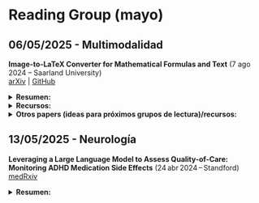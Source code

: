 # Reading Group (mayo)

## 06/05/2025 - Multimodalidad

**Image-to-LaTeX Converter for Mathematical Formulas and Text** (7 ago 2024 – Saarland University)  
[arXiv](https://arxiv.org/abs/2408.04015)  | [GitHub](https://github.com/d-gurgurov/im2latex?tab=readme-ov-file)  

<details markdown="1">

<summary><strong>Resumen:</strong></summary>


**Keywords**: Multimodalidad, Imagen, Texto, OCR, *transformers*, LoRA  

**Descripción**: En este proyecto se entrena un modelo encoder-decoder de visión para generar código LaTeX a partir de imágenes que contienen fórmulas matemáticas y texto. Se desarrollan dos versiones: una base, que utiliza un encoder basado en Swin Transformer y un decodificador basado en GPT-2 entrenado con imágenes generadas automáticamente, y otra afinada mediante Low-Rank Adaptation (LoRA) entrenada con fórmulas manuscritas. Se evalúa la calidad de la conversión mediante la métrica BLEU y se comparan los resultados con modelos similares, como Pix2Text, TexTeller y Sumen. El proyecto aporta modelos de código abierto y código desde cero para la construcción de estos sistemas con entrenamiento distribuido y optimización en GPU.

</details>

<!--<details markdown="1">
  <summary><strong>Referencias relevantes:</strong></summary>
</details>-->

<details markdown="1">

<summary><strong>Recursos:</strong></summary>

* 🔥***Awesome Multimodal LLMs*** (2024 – BradyFU)  
  Repositorio de artículos  
  [GitHub](https://github.com/BradyFU/Awesome-Multimodal-Large-Language-Models)  
  **Descripción**: Repositorio que recopila y organiza recursos, herramientas y proyectos relacionados con modelos de lenguaje grandes multimodales, facilitando el acceso a información y ejemplos prácticos sobre esta temática.

* ***Vision Parser:*** (enero 2025 – GitHub) .  
  [git](https://github.com/iamarunbrahma/vision-parse)
  **Descripción**: 🔥🔥🔥 Acepta múltiples modelos. Basado en Ollama
  
* 🔥🔥🔥 ***AnyModel*** (2025) 
  [git](https://github.com/ritabratamaiti/AnyModal), [HF](https://huggingface.co/AnyModal/LaTeX-OCR-Llama-3.2-1B),  [dataset 1](https://huggingface.co/datasets/unsloth/LaTeX_OCR), [dataset 2](https://huggingface.co/datasets/linxy/LaTeX_OCR)  
  **Descripción**: Encoder with Llama 3.2-1B. 🔥🔥🔥 AnyModal es un framework modular y extensible para integrar diversas modalidades de entrada.

* ***MinerU*** (2025) 
  [git](https://github.com/opendatalab/MinerU), [doc](https://mineru.readthedocs.io/en/latest/index.html), [api](https://mineru.readthedocs.io/en/latest/user_guide/usage/api.html)  
  AGPL
  **Descripción**: Converts PDFs into machine-readable formats

* **im2latex** (7 ago 2024 – GitHub)  
  [GitHub](https://github.com/d-gurgurov/im2latex?tab=readme-ov-file)  
  **Descripción**: Repositorio que contiene código y documentación para un convertidor de imágenes a LaTeX, facilitando la transformación de fórmulas matemáticas y texto a código LaTeX mediante técnicas de visión por ordenador.

* **TexTeller** (6 jun 2024 – GitHub)  
  [GitHub](https://github.com/OleehyO/TexTeller)  
  **Descripción**: Repositorio que ofrece un sistema de reconocimiento de fórmulas en imágenes, permitiendo convertir imágenes a código LaTeX con alta precisión y robustez, basado en modelos end-to-end y técnicas avanzadas de OCR.

* ⚠️**Pix2Text** (15 jul 2024 – GitHub) ⭐⭐⭐  
  [GitHub](https://github.com/breezedeus/Pix2Text)  
  **Descripción**: Repositorio que proporciona un modelo para convertir imágenes en texto. Basado en técnicas de OCR y aprendizaje profundo, destaca por su capacidad de generalización y precisión en la extracción de contenido visual.

</details>


<details markdown="1">
  <summary><strong>Otros <emph>papers</emph> (ideas para próximos grupos de lectura)/recursos:</strong></summary>

  ***Papers:***

  * **MinerU: An Open-Source Solution for Precise Document Content Extraction** (sep 2024 – Shanghai Artificial Intelligence Laboratory)  
  [arXiv](https://arxiv.org/abs/2409.18839)  
  **Keywords**: extracción de contenido, documentos, código abierto, visión por computador, RAG, multimodalidad
  **Descripción**: Este artículo presenta MinerU, una solución de código abierto para la extracción precisa de contenido en documentos. Los autores proponen un método innovador que integra técnicas de procesamiento de imagen y algoritmos de reconocimiento para identificar y extraer información relevante, validándolo mediante experimentos comparativos.

  * **Reasoning Models Don't Always Say What They Think** (3 abr 2025 – Anthropic)  
  [Anthropic](https://www.anthropic.com/research/reasoning-models-dont-say-think)  
  **Keywords**: Modelos de lenguaje, razonamiento, explicaciones no fieles  
  **Descripción**: Este estudio examina la fidelidad de las explicaciones generadas por modelos de lenguaje en procesos de razonamiento. Se encontró que, aunque los modelos utilizan pistas proporcionadas en las preguntas para formular sus respuestas, a menudo omiten mencionar estas pistas en sus explicaciones, lo que plantea preocupaciones sobre la transparencia y confiabilidad de sus procesos de razonamiento.

  * **PaperBench: Evaluating AI’s Abilities to Replicate AI Research** (2025 – OpenAI)  
  [OpenAI](https://cdn.openai.com/papers/22265bac-3191-44e5-b057-7aaacd8e90cd/paperbench.pdf)  
  **Keywords**: replicación, benchmark, inteligencia artificial, evaluación, rúbricas  
  **Descripción**: Este artículo presenta PaperBench, un benchmark diseñado para evaluar la capacidad de agentes de IA para replicar investigaciones en el ámbito de la inteligencia artificial. Los agentes deben replicar por completo los experimentos descritos en 20 artículos presentados en ICML 2024, partiendo de cero y sin utilizar el código original. La evaluación se fundamenta en rúbricas detalladas, co-diseñadas con los autores de los trabajos, que desglosan cada proceso de replicación en múltiples sub-tareas (desde la implementación del código hasta la ejecución y verificación de resultados). Además, se introduce un evaluador automático basado en LLM para calificar escalablemente cada intento de replicación.  
  **Replica de google**: 
  [AI co-scientist](https://research.google/blog/accelerating-scientific-breakthroughs-with-an-ai-co-scientist/)  
  [Resultados](https://www.forbes.com/sites/lesliekatz/2025/02/19/google-unveils-ai-co-scientist-to-supercharge-research-breakthroughs/)  
  **Sarkana**:  
  [The AI Scientist Generates its First Peer-Reviewed Scientific Publication](https://sakana.ai/ai-scientist-first-publication/)

  * **Neuroscience-Inspired Artificial Intelligence** (19 jul 2017 – Deepmind)  
  [Neuron](https://doi.org/10.1016/j.neuron.2017.06.011)  
  **Keywords**: Inteligencia artificial, neurociencia, modelos inspirados en el cerebro  
  **Descripción**: Este artículo argumenta que una mejor comprensión de los cerebros biológicos puede desempeñar un papel vital en la construcción de máquinas inteligentes. Se examinan las interacciones históricas entre los campos de la inteligencia artificial y la neurociencia, destacando avances actuales en IA inspirados en el estudio de la computación neuronal en humanos y otros animales. Se concluye resaltando temas compartidos que pueden ser clave para avanzar en futuras investigaciones en ambos campos.

  * **LLaMA-Mesh: Unifying 3D Mesh Generation with Language Models** (14 nov 2024 – NVIDIA)  
  [arXiv](https://arxiv.org/abs/2411.09595)  
  **Keywords**: Modelos de lenguaje grandes (*LLMs*), generación de mallas 3D, integración de modalidades, conocimiento espacial, tokenización de mallas  
  **Descripción**: Este estudio explora la ampliación de las capacidades de los *LLMs* entrenados en texto para generar mallas 3D. Se propone representar las coordenadas de los vértices y las definiciones de las caras como texto, lo que permite la integración directa sin necesidad de expandir el vocabulario. Se construye un conjunto de datos para *fine-tuning* supervisado que habilita la generación de mallas a partir de indicaciones textuales, la producción de salidas intercaladas (texto y mallas) y la comprensión de las mallas. Con este enfoque, LLaMA-Mesh alcanza una calidad comparable a la de modelos entrenados desde cero sin afectar el rendimiento en la generación textual.

  * >>>>>> **Advances and Challenges in Foundation Agents: From Brain-Inspired Intelligence to Evolutionary, Collaborative, and Safe Systems** (31 mar 2025 – Google, Meta ...)  
  [arXiv](https://www.arxiv.org/abs/2504.01990) | [github_papers](https://github.com/FoundationAgents/awesome-foundation-agents?tab=readme-ov-file)
  **Keywords**: Modelos de lenguaje grandes (*LLMs*), agentes inteligentes, auto-mejora, evolución colaborativa, seguridad  
  **Descripción**: Este artículo ofrece una revisión exhaustiva sobre los fundamentos y desafíos en el desarrollo de agentes inteligentes basados en modelos de lenguaje grandes. Se explora una arquitectura modular inspirada en el cerebro humano que integra componentes para la percepción, memoria, modelado del mundo, procesamiento de recompensas y sistemas análogos a las emociones. Además, se analizan mecanismos de auto-mejora y evolución adaptativa, así como la colaboración en sistemas multiagente, subrayando la necesidad de construir sistemas seguros, éticos y robustos para su implementación en entornos reales.

  ***Recursos:***

  * 🔥***LLM Reasoning Papers*** (15 ene 2025 – philschmid)  
    Repositorio de artículos  
    [Hugging Face](https://huggingface.co/collections/philschmid/llm-reasoning-papers-66e6abbdf5579b829f214de8)  
    **Descripción**: Colección curada que reúne artículos para mejorar las capacidades de razonamiento de los modelos de lenguaje grandes.  

  * ***Awesome LLM*** (2025 – Hannibal046)  
    Repositorio de artículos 
    [GitHub](https://github.com/Hannibal046/Awesome-LLM)  
    **Descripción**: Repositorio que recopila una amplia variedad de recursos, herramientas y proyectos relacionados con los modelos de lenguaje grandes (LLMs).

  * ***Mixture of Experts Explained*** (11 dic 2023 – Hugging Face)  
    Blog  
    [Hugging Face Blog](https://huggingface.co/blog/moe)  
    **Descripción**: Entrada del blog que explica en detalle el concepto de Mixture of Experts (MoE), sus fundamentos, ventajas, desafíos y aplicaciones en modelos de lenguaje y transformers, con énfasis en técnicas de entrenamiento y fine-tuning para modelos dispersos.

  * ***How Scaling Laws Drive Smarter, More Powerful AI*** (12 feb 2025 – NVIDIA)  
    Blog  
    [Blog de NVIDIA](https://blogs.nvidia.com/blog/ai-scaling-laws/#:~:text=Scaling%20laws%20describe%20how%20the,parameters%20or%20computational%20resources%20increases.)  
    **Descripción**: Entrada del blog que detalla cómo las leyes de escalabilidad en IA establecen la relación entre la cantidad de datos, parámetros y recursos computacionales con la mejora en el rendimiento de los modelos. Explica conceptos de preentrenamiento, postentrenamiento y escalado en tiempo de inferencia, poniendo especial énfasis en la importancia de aplicar computación acelerada para soportar modelos de razonamiento complejo.
  
  * ***Automating GPU Kernel Generation with DeepSeek R1 and Inference Time Scaling*** (fecha – NVIDIA Developer)  
    Blog  
    [Developer Blog de NVIDIA](https://developer.nvidia.com/blog/automating-gpu-kernel-generation-with-deepseek-r1-and-inference-time-scaling/)  
    **Descripción**: Entrada del blog que explica cómo DeepSeek R1 automatiza la generación de kernels para GPU, permitiendo optimizar el rendimiento en tiempo de inferencia. El artículo aborda técnicas avanzadas de deep learning para la generación eficiente de código en GPU y describe cómo el escalado en tiempo de inferencia puede mejorar la eficiencia y capacidad de respuesta de los modelos de inteligencia artificial en producción.

  * ***NVIDIA: Cursos RAG + Agentes*** (NVIDIA)  
    Curso  
    [Buscar Cursos](https://www.nvidia.com/en-us/training/find-training/) | [RAG 1](https://learn.nvidia.com/courses/course-detail?course_id=course-v1:DLI+S-FX-15+V1) | [RAG 2](https://learn.nvidia.com/courses/course-detail?course_id=course-v1:DLI+S-FX-16+V1)  
    **Descripción**: Agentes + RAG + Cursos varios
  
  * 🔥🔥🔥***Data-optimal scaling laws*** (2025 – Life Architect)  
    Blog  
    [Blog](https://lifearchitect.ai/chinchilla/)  
    **Descripción**: Resumen del escaladado de datos (ratio datos/parametros para maximizar un coste computacional dado)

  * **Building effective agents** (19 dic 2024 – Anthropic)
    [Blogs](https://www.anthropic.com/engineering/building-effective-agents)  
    **Descripción**:   Este post ofrece directrices prácticas basadas en la experiencia de Anthropic con múltiples equipos que desarrollan agentes LLM en diversos sectores. Define la distinción arquitectónica entre flujos de trabajo —donde LLMs y herramientas se orquestan mediante rutas de código predefinidas— y agentes, en los que los LLMs dirigen dinámicamente sus propios procesos y uso de herramientas. 

  * **A2A** (9 abr 2025 – Google)
    [GitHub](https://github.com/google/A2A)
    **Descripción**: Repositorio oficial de Google LLC que define el protocolo abierto Agent2Agent (A2A) para la interoperabilidad entre agentes.  A2A establece un estándar de comunicación (basado en HTTP, SSE y JSON‑RPC) que facilita el descubrimiento de capacidades, el envío y seguimiento de tareas y el intercambio de resultados entre agentes heterogéneos.

  * **Model Context Protocol (MCP)** (2025 – Anthropic)
    [Introducción](https://modelcontextprotocol.io/introduction)
    **Descripción**: Documento oficial que presenta el “Model Context Protocol” (MCP), un estándar abierto para describir, solicitar y gestionar el contexto en sistemas de IA conversacional. Define esquemas JSON para representar información de usuario, de sesión y de entorno, así como mecanismos de versionado y extensibilidad para garantizar interoperabilidad entre distintos proveedores de modelos y plataformas. Incluye ejemplos de carga de contexto, recomendaciones de seguridad y pautas de adopción tanto para desarrolladores como para arquitectos de soluciones.


</details>


## 13/05/2025 - Neurología

**Leveraging a Large Language Model to Assess Quality-of-Care: Monitoring ADHD Medication Side Effects** (24 abr 2024 – Standford) 
[medRxiv](https://www.medrxiv.org/content/10.1101/2024.04.23.24306225v1)

<details markdown="1">

<summary><strong>Resumen:</strong></summary>

**Keywords**: ADHD; large language model; LLaMA; quality‑of‑care measurement; electronic health records; side effects monitoring; pediatrics; natural language processing 

**Descripción**: Este estudio de cohorte retrospectivo incluyó 1.247 niños de 6–11 años con diagnóstico de TDAH y al menos dos encuentros de medicación entre 2015 y 2022 en una red de atención primaria comunitaria. Se entrenó, evaluó y desplegó el modelo LLaMA de código abierto en 15.593 notas clínicas de encuentros presenciales, telemáticos y telefónicos relacionados con TDAH, comparando su detección de la indagación de efectos secundarios con la revisión manual de historias clínicas.

</details>

<!--<details markdown="1">
  <summary><strong>Referencias relevantes:</strong></summary>
</details>

<details markdown="1">
<summary><strong>Recursos:</strong></summary>
</details>


<details markdown="1">
  <summary><strong>Otros <emph>papers</emph> (ideas para próximos grupos de lectura)/recursos:</strong></summary>

  ***Papers:***
  ***Recursos:***

</details>

-->

